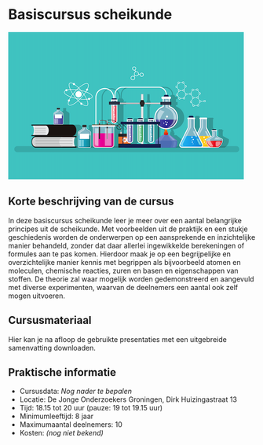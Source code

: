 # Basiscursus scheikunde

![Scheikunde](scheikunde.png)

## Korte beschrijving van de cursus
In deze basiscursus scheikunde leer je meer over een aantal belangrijke principes uit de scheikunde. Met voorbeelden uit de praktijk en een stukje geschiedenis worden de onderwerpen op een aansprekende en inzichtelijke manier behandeld, zonder dat daar allerlei ingewikkelde berekeningen of formules aan te pas komen. Hierdoor maak je op een begrijpelijke en overzichtelijke manier kennis met begrippen als bijvoorbeeld atomen en moleculen, chemische reacties, zuren en basen en eigenschappen van stoffen. De theorie zal waar mogelijk worden gedemonstreerd en aangevuld met diverse experimenten, waarvan de deelnemers een aantal ook zelf mogen uitvoeren.

## Cursusmateriaal
Hier kan je na afloop de gebruikte presentaties met een uitgebreide samenvatting downloaden.

## Praktische informatie
- Cursusdata: *Nog nader te bepalen*
- Locatie: De Jonge Onderzoekers Groningen, Dirk Huizingastraat 13
- Tijd: 18.15 tot 20 uur (pauze: 19 tot 19.15 uur)
- Minimumleeftijd: 8 jaar
- Maximumaantal deelnemers: 10
- Kosten: *(nog niet bekend)*
